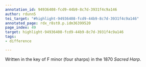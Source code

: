```yaml
---
annotation_id: 94936408-fcd9-44b9-8c7d-3931f4c9a146
author: rdunn5
tei_target: "#highlight-94936408-fcd9-44b9-8c7d-3931f4c9a146"
annotated_page: rdx_r8st0.p.idm36399520
page_index: 49
target: highlight-94936408-fcd9-44b9-8c7d-3931f4c9a146
tags:
- difference

---
```

Written in the key of F minor (four sharps) in the 1870 *Sacred Harp*.